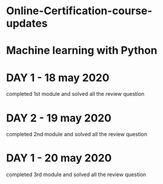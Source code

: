 # Online-Certification-course-updates

# Machine learning with Python 

# DAY 1 - 18 may 2020
  completed 1st module and solved all the review question 
  
 # DAY 2 - 19 may 2020
  completed 2nd module and solved all the review question 
  
 # DAY 1 - 20 may 2020
  completed 3rd module and solved all the review question 
 
